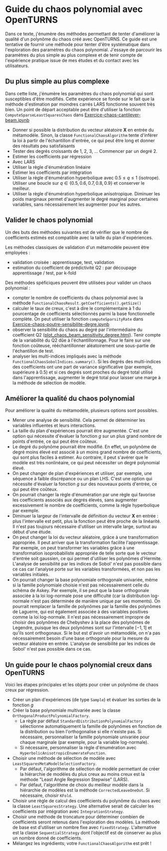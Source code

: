 # Guide du chaos polynomial avec OpenTURNS

Dans ce texte, j'énumère des méthodes permettant de tenter d'améliorer la qualité d'un polynôme du chaos créé avec OpenTURNS. Ce guide est une tentative de fournir une méthode pour tenter d'être systématique dans l'exploration des paramètres du chaos polynomial. J'essaye de parcourir les paramètres du plus simple au plus complexe et de tenir compte de l'expérience pratique issue de mes études et du contact avec les utilisateurs.

## Du plus simple au plus complexe
Dans cette liste, j'énumère les paramètres du chaos polynomial qui sont susceptibles d'être modifiés. Cette expérience se fonde sur le fait que la méthode d'estimation par moindres carrés LARS fonctionne souvent très bien. Un point de départ acceptable peut être d'utiliser la fonction `ComputeSparseLeastSquaresChaos` dans [Exercice-chaos-cantilever-beam.ipynb](https://github.com/mbaudin47/otsupgalilee-eleve/blob/master/5-Chaos/Exercice-chaos-cantilever-beam.ipynb)
- Donner si possible la distribution du vecteur aléatoire $\boldsymbol{X}$ en entrée du métamodèle. Sinon, la classe `FunctionalChaosAlgorithm` tente d'inférer la loi à partir de l'échantillon d'entrée, ce qui peut être long et donner des résultats peu satisfaisants
- Tester des degrés croissants de 1, 2, 3, ... Commencer par un degré 2.
- Estimer les coefficients par régression 
- Avec LARS
- Utiliser la règle d'énumération linéaire
- Estimer les coefficients par intégration
- Utiliser la règle d'énumération hyperbolique avec $0.5 \leq q \leq 1$ (isotrope). Utiliser une boucle sur $q \in \{0.5, 0.6, 0.7, 0.8, 0.9\}$ et conserver le meilleur. 
- Utiliser la règle d'énumération hyperbolique anisotropique. Diminuer les poids marginaux permet d'augmenter le degré marginal pour certaines variables, sans nécessairement les augmenter pour les autres. 

## Valider le chaos polynomial
Un des buts des méthodes suivantes est de vérifier que le nombre de coefficients estimés est compatible avec la taille du plan d'expériences. 

Les méthodes classiques de validation d'un métamodèle peuvent être employées :
- validation croisée : apprentissage, test, validation
- estimation du coefficient de prédictivité Q2 : par découpage apprentissage / test, par k-fold

Des méthodes spéficiques peuvent être utilisées pour valider un chaos polynomial :
- compter le nombre de coefficients du chaos polynomial avec la méthode ̀`FunctionalChaosResult.getCoefficients().getSize()`
- calculer le taux de creux, c'est à dire le complémentaire à 1 du pourcentage de coefficients sélectionnés parmi la base fonctionnelle complète. On peut utiliser la fonction `computeSparsityRate` dans [Exercice-chaos-poutre-sensibilite-degre.ipynb](https://github.com/mbaudin47/otsupgalilee-eleve/blob/master/5-Chaos/Exercice-chaos-poutre-sensibilite-degre.ipynb)
- observer la sensibilité du chaos au degré par l'intermédiaire du coefficient Q2 ([plot_chaos_beam_sensitivity_degree.html](https://openturns.github.io/openturns/latest/auto_meta_modeling/polynomial_chaos_metamodel/plot_chaos_beam_sensitivity_degree.html)). Tenir compte de la variabilité du Q2 dûe à l'échantillonnage. Pour le faire sur une fonction coûteuse, rééchantillonner aléatoirement une sous-partie de l'échantillon de test. 
- analyser les multi-indices impliqués avec la méthode `FunctionalChaosSobolIndices.summary()`. Si les degrés des multi-indices des coefficients ont une part de variance significative (par exemple, supérieure à 0.5) et si ces degrés sont proches du degré total utilisé dans l'apprentissage, augmenter le degré total pour laisser une marge à la méthode de sélection de modèle. 

## Améliorer la qualité du chaos polynomial
Pour améliorer la qualité du métamodèle, plusieurs options sont possibles.
- Mener une analyse de sensibilité. Cela permet de déterminer les variables influentes et leurs interactions.
- La taille du plan d'expériences pourrait être augmentée. C'est une option qui nécessite d'évaluer la fonction $g$ sur un plus grand nombre de points d'entrée, ce qui peut être coûteux.
- Le degré du polynôme pourrait être modifié. En effet, un polynôme de degré moins élevé est associé à un moins grand nombre de coefficients, qui sont plus faciles à estimer. Au contraire, il peut s'avérer que le modèle est très nonlinéaire, ce qui peut nécessiter un degré polynomial élevé.
- On peut changer de plan d'expériences et utiliser, par exemple, une séquence à faible discrépance ou un plan LHS. C'est une option qui nécessite d'évaluer la fonction $g$ sur des nouveaux points d'entrée, ce qui peut être coûteux.
- On pourrait changer la règle d'énumération par une règle qui favorise les coefficients associés aux degrés élevés, sans augmenter excessivement le nombre de coefficients, comme la règle hyperbolique par exemple.
- Diminuer la largeur de l'intervalle de définition du vecteur $\boldsymbol{X}$ en entrée : plus l'intervalle est petit, plus la fonction peut être proche de la linéarité. Il n'est pas toujours nécessaire d'utiliser un intervalle large, surtout au début d'une étude. 
- On peut changer la loi du vecteur aléatoire, grâce à une transformation appropriée. Il peut arriver que la transformation facilite l'apprentissage. Par exemple, on peut transformer les variables grâce à une transformation isoprobabiliste appropriée de telle sorte que le vecteur d'entrée soit gaussien, ce qui permet d'utiliser les polynômes d'Hermite. L'analyse de sensibilité par les indices de Sobol' n'est pas possible dans ce cas car l'analyse porte sur les variables transformées, et non pas les variables initiales. 
- On pourrait changer la base polynomiale orthogonale univariée, même si la famille polynomiale choisie n'est pas nécessairement celle du schéma de Askey. Par exemple, il se peut que la base orthogonale associée à la loi log-normale pose une difficulté (car la distribution log-normale n'est pas déterminée de manière unique par ses moments). On pourrait remplacer la famille de polynômes par la famille des polynômes de Laguerre, qui est également associée à des variables positives comme la loi log-normale. Il n'est pas nécessairement impropre de choisir des polynômes de Chebyshev à la place des polynômes de Legendre, puisque les deux polynômes sont sur l'intervalle $[-1, 1]$ et qu'ils sont orthogonaux. Si le but est d'avoir un métamodèle, on n'a pas nécessairement besoin d'une base orthogonale pour la mesure du vecteur aléatoire en entrée. L'analyse de sensibilité par les indices de Sobol' n'est pas possible dans ce cas. 

## Un guide pour le chaos polynomial creux dans OpenTURNS
Voici les étapes principales et les objets pour créer un polynôme de chaos creux par régression.
* Créer un plan d'expériences (de type `Sample`) et évaluer les sorties de la fonction $g$
* Créer la base polynomiale multivariée avec la classe `OrthogonalProductPolynomialFactory`. 
  * La règle par défaut `StandardDistributionPolynomialFactory` sélectionne automatiquement la famille de polynômes en fonction de la distribution ou bien l'orthogonalise si elle n'existe pas. Si nécessaire, personnaliser la famille polynomiale univariée pour chaque marginale (par exemple, pour la variable log-normale). 
  * Si nécessaire, personnaliser la règle d'énumération avec `HyperbolicAnisotropicEnumerateFunction`.
* Choisir une méthode de sélection de modèle avec `LeastSquaresMetaModelSelectionFactory`. 
  * Par défaut, l'algorithme de sélection de modèle permettant de créer la hiérarchie de modèles du plus creux au moins creux est la méthode "Least Angle Regression Stepwise" (LARS). 
  * Par défaut, l'algorithme de choix du meilleur modèle dans la hiérarchie de modèles est la méthode `CorrectedLeaveOneOut`. Si nécessaire, choisir `KFold`. 
* Choisir une règle de calcul des coefficients du polynôme du chaos avec la classe `LeastSquaresStrategy`. Une alternative serait de calculer les coefficients par intégration avec `IntegrationStrategy`.
* Choisir une méthode de troncature pour déterminer combien de coefficients seront retenus dans l'exploration des modèles. La méthode de base est d'utiliser un nombre fixe avec `FixedStrategy`. L'alternative est la classe `SequentialStrategy` dont l'objectif est de conserver au plus un nombre donné de coefficients. 
* Mélangez les ingrédients; votre `FunctionalChaosAlgorithm` est prêt !
